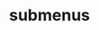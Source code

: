 ---
layout: page
title: submenus
nav: true
nav_order: 8
dropdown: true
children: 
    - title: research
      permalink: /research/
    - title: divider
    - title: cv
      permalink: /cv/
---